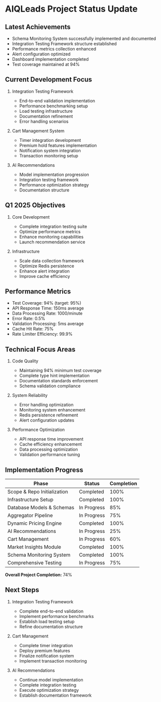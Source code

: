 # AIQLeads Project Status Update

## Latest Achievements
- Schema Monitoring System successfully implemented and documented
- Integration Testing Framework structure established
- Performance metrics collection enhanced
- Alert configuration optimized
- Dashboard implementation completed
- Test coverage maintained at 94%

## Current Development Focus
1. Integration Testing Framework
   - End-to-end validation implementation
   - Performance benchmarking setup
   - Load testing infrastructure
   - Documentation refinement
   - Error handling scenarios

2. Cart Management System
   - Timer integration development
   - Premium hold features implementation
   - Notification system integration
   - Transaction monitoring setup

3. AI Recommendations
   - Model implementation progression
   - Integration testing framework
   - Performance optimization strategy
   - Documentation structure

## Q1 2025 Objectives
1. Core Development
   - Complete integration testing suite
   - Optimize performance metrics
   - Enhance monitoring capabilities
   - Launch recommendation service

2. Infrastructure
   - Scale data collection framework
   - Optimize Redis persistence
   - Enhance alert integration
   - Improve cache efficiency

## Performance Metrics
- Test Coverage: 94% (target: 95%)
- API Response Time: 150ms average
- Data Processing Rate: 1000/minute
- Error Rate: 0.5%
- Validation Processing: 5ms average
- Cache Hit Rate: 75%
- Rate Limiter Efficiency: 99.9%

## Technical Focus Areas
1. Code Quality
   - Maintaining 94% minimum test coverage
   - Complete type hint implementation
   - Documentation standards enforcement
   - Schema validation compliance

2. System Reliability
   - Error handling optimization
   - Monitoring system enhancement
   - Redis persistence refinement
   - Alert configuration updates

3. Performance Optimization
   - API response time improvement
   - Cache efficiency enhancement
   - Data processing optimization
   - Validation performance tuning

## Implementation Progress

| Phase                          | Status      | Completion |
|-------------------------------|-------------|------------|
| Scope & Repo Initialization   | Completed   | 100%       |
| Infrastructure Setup          | Completed   | 100%       |
| Database Models & Schemas     | In Progress | 85%        |
| Aggregator Pipeline           | In Progress | 75%        |
| Dynamic Pricing Engine        | Completed   | 100%       |
| AI Recommendations           | In Progress | 25%        |
| Cart Management              | In Progress | 60%        |
| Market Insights Module       | Completed   | 100%       |
| Schema Monitoring System     | Completed   | 100%       |
| Comprehensive Testing        | In Progress | 75%        |

**Overall Project Completion:** 74%

## Next Steps
1. Integration Testing Framework
   - Complete end-to-end validation
   - Implement performance benchmarks
   - Establish load testing setup
   - Refine documentation structure

2. Cart Management
   - Complete timer integration
   - Deploy premium features
   - Finalize notification system
   - Implement transaction monitoring

3. AI Recommendations
   - Continue model implementation
   - Complete integration testing
   - Execute optimization strategy
   - Establish documentation framework